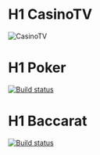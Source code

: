 # H1 CasinoTV
![CasinoTV](https://dev.azure.com/officesdts/htv/_apis/build/status/Dev/Build%20CasinoTV)
# H1 Poker
[![Build status](https://dev.azure.com/officesdts/htv/_apis/build/status/Dev/Build%20CasinoTV)](https://dev.azure.com/officesdts/htv/_build/latest?definitionId=20)
# H1 Baccarat
[![Build status](https://dev.azure.com/officesdts/htv/_apis/build/status/Dev/Build%20LiveLobby)](https://dev.azure.com/officesdts/htv/_build/latest?definitionId=21)
